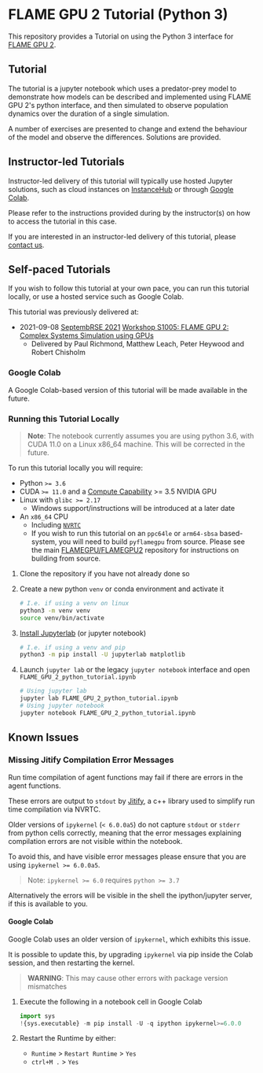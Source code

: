 # FLAME GPU 2 Tutorial (Python 3)

This repository provides a Tutorial on using the Python 3 interface for [FLAME GPU 2](https://github.com/FLAMEGPU/FLAMEGPU2).

## Tutorial

The tutorial is a jupyter notebook which uses a predator-prey model to demonstrate how models can be described and implemented using FLAME GPU 2's python interface, and then simulated to observe population dynamics over the duration of a single simulation.

A number of exercises are presented to change and extend the behaviour of the model and observe the differences.
Solutions are provided.

## Instructor-led Tutorials

Instructor-led delivery of this tutorial will typically use hosted Jupyter solutions, such as cloud instances on [InstanceHub](https://www.instancehub.com/) or through [Google Colab](https://colab.research.google.com/).

Please refer to the instructions provided during by the instructor(s) on how to access the tutorial in this case.

If you are interested in an instructor-led delivery of this tutorial, please [contact us](https://flamegpu.com/contact/).

## Self-paced Tutorials

If you wish to follow this tutorial at your own pace, you can run this tutorial locally, or use a hosted service such as Google Colab.

This tutorial was previously delivered at:

+ 2021-09-08 [SeptembRSE 2021](https://septembrse.github.io/) [Workshop S1005: FLAME GPU 2: Complex Systems Simulation using GPUs](https://septembrse.github.io/#/event/S1005) 
  + Delivered by Paul Richmond, Matthew Leach, Peter Heywood and Robert Chisholm

### Google Colab

A Google Colab-based version of this tutorial will be made available in the future.

### Running this Tutorial Locally

> **Note**: The notebook currently assumes you are using python 3.6, with CUDA 11.0 on a Linux x86_64 machine. This will be corrected in the future.

To run this tutorial locally you will require:

+ Python `>= 3.6`
+ CUDA `>= 11.0` and a [Compute Capability](https://developer.nvidia.com/cuda-gpus) >= 3.5 NVIDIA GPU
+ Linux with `glibc >= 2.17`
  + Windows support/instructions will be introduced at a later date
+ An `x86_64` CPU
  + Including [`NVRTC`](https://docs.nvidia.com/cuda/nvrtc/index.html)
  + If you wish to run this tutorial on an `ppc64le` or `arm64-sbsa` based-system, you will need to build `pyflamegpu` from source.
  Please see the main [FLAMEGPU/FLAMEGPU2](https://github.com/FLAMEGPU/FLAMEGPU2) repository for instructions on building from source.

1. Clone the repository if you have not already done so

2. Create a new python `venv` or conda environment and activate it
  
    ```bash
    # I.e. if using a venv on linux
    python3 -m venv venv
    source venv/bin/activate
    ```

3. [Install Jupyterlab](https://jupyterlab.readthedocs.io/en/stable/getting_started/installation.html) (or jupyter notebook)

    ```bash
    # I.e. if using a venv and pip
    python3 -m pip install -U jupyterlab matplotlib
    ```

4. Launch `jupyter lab` or the legacy `jupyter notebook` interface and open `FLAME_GPU_2_python_tutorial.ipynb`

    ```bash
    # Using jupyter lab
    jupyter lab FLAME_GPU_2_python_tutorial.ipynb
    # Using jupyter notebook
    jupyter notebook FLAME_GPU_2_python_tutorial.ipynb
    ```

## Known Issues

### Missing Jitify Compilation Error Messages

Run time compilation of agent functions may fail if there are errors in the agent functions.

These errors are output to `stdout` by [Jitify](https://github.com/nvidia/jitify), a c++ library used to simplify run time compilation via NVRTC.

Older versions of `ipykernel` (`< 6.0.0a5`) do not capture `stdout` or `stderr` from python cells correctly, meaning that the error messages explaining compilation errors are not visible within the notebook.

To avoid this, and have visible error messages please ensure that you are using `ipykernel >= 6.0.0a5`.

> Note: `ipykernel >= 6.0` requires `python >= 3.7`

Alternatively the errors will be visible in the shell the ipython/jupyter server, if this is available to you.

#### Google Colab

Google Colab uses an older version of `ipykernel`, which exhibits this issue.

It is possible to update this, by upgrading `ipykernel` via pip inside the Colab session, and then restarting the kernel.

> **WARNING**: This may cause other errors with package version mismatches

1. Execute the following in a notebook cell in Google Colab

    ```python
    import sys
    !{sys.executable} -m pip install -U -q ipython ipykernel>=6.0.0
    ```

2. Restart the Runtime by either:
    + `Runtime` > `Restart Runtime` > `Yes`
    + `ctrl+M .` > `Yes`